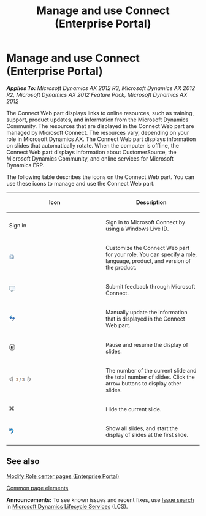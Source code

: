 ﻿---
title: Manage and use Connect (Enterprise Portal)
TOCTitle: Manage and use Connect (Enterprise Portal)
ms:assetid: 1f47cb15-99a5-44bf-ba7e-cd6c96e5ec38
ms:mtpsurl: https://technet.microsoft.com/en-us/library/Hh208464(v=AX.60)
ms:contentKeyID: 36056150
ms.date: 04/18/2014
mtps_version: v=AX.60
---

# Manage and use Connect (Enterprise Portal) 


_**Applies To:** Microsoft Dynamics AX 2012 R3, Microsoft Dynamics AX 2012 R2, Microsoft Dynamics AX 2012 Feature Pack, Microsoft Dynamics AX 2012_

The Connect Web part displays links to online resources, such as training, support, product updates, and information from the Microsoft Dynamics Community. The resources that are displayed in the Connect Web part are managed by Microsoft Connect. The resources vary, depending on your role in Microsoft Dynamics AX. The Connect Web part displays information on slides that automatically rotate. When the computer is offline, the Connect Web part displays information about CustomerSource, the Microsoft Dynamics Community, and online services for Microsoft Dynamics ERP.

The following table describes the icons on the Connect Web part. You can use these icons to manage and use the Connect Web part.

<table>
<colgroup>
<col style="width: 50%" />
<col style="width: 50%" />
</colgroup>
<thead>
<tr class="header">
<th><p>Icon</p></th>
<th><p>Description</p></th>
</tr>
</thead>
<tbody>
<tr class="odd">
<td><p>Sign in</p></td>
<td><p>Sign in to Microsoft Connect by using a Windows Live ID.</p></td>
</tr>
<tr class="even">
<td><img src="images/Hh208464.ConnectGadget1(AX.60).png" title="Customize the Connect Web part" alt="Customize the Connect Web part" /></td>
<td><p>Customize the Connect Web part for your role. You can specify a role, language, product, and version of the product.</p></td>
</tr>
<tr class="odd">
<td><img src="images/Hh208464.ConnectGadget2(AX.60).png" title="Submitt feedback through the Connect Web part" alt="Submitt feedback through the Connect Web part" /></td>
<td><p>Submit feedback through Microsoft Connect.</p></td>
</tr>
<tr class="even">
<td><img src="images/Hh208464.ConnectGadget3(AX.60).png" title="Refresh information in the Connect Web part" alt="Refresh information in the Connect Web part" /></td>
<td><p>Manually update the information that is displayed in the Connect Web part.</p></td>
</tr>
<tr class="odd">
<td><img src="images/Hh208464.ConnectGadget4(AX.60).png" title="Pause and resume the display of slides" alt="Pause and resume the display of slides" /></td>
<td><p>Pause and resume the display of slides.</p></td>
</tr>
<tr class="even">
<td><img src="images/Hh208464.ConnectGadget5(AX.60).png" title="Slide number in the Connect Web part" alt="Slide number in the Connect Web part" /></td>
<td><p>The number of the current slide and the total number of slides. Click the arrow buttons to display other slides.</p></td>
</tr>
<tr class="odd">
<td><img src="images/Hh208464.ConnectGadget6(AX.60).png" title="Hide the current Connect Web part slide" alt="Hide the current Connect Web part slide" /></td>
<td><p>Hide the current slide.</p></td>
</tr>
<tr class="even">
<td><img src="images/Hh208464.ConnectGadget7(AX.60).png" title="Show all Connect Web part slide" alt="Show all Connect Web part slide" /></td>
<td><p>Show all slides, and start the display of slides at the first slide.</p></td>
</tr>
</tbody>
</table>


## See also

[Modify Role center pages (Enterprise Portal)](modify-role-center-pages-enterprise-portal.md)

[Common page elements](common-page-elements.md)

  
**Announcements:** To see known issues and recent fixes, use [Issue search](http://go.microsoft.com/fwlink/?linkid=389258) in [Microsoft Dynamics Lifecycle Services](http://go.microsoft.com/fwlink/?linkid=306505) (LCS).

